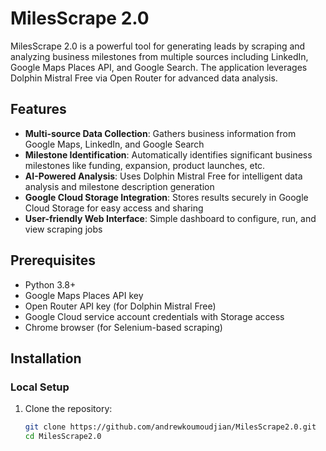 # MilesScrape 2.0

MilesScrape 2.0 is a powerful tool for generating leads by scraping and analyzing business milestones from multiple sources including LinkedIn, Google Maps Places API, and Google Search. The application leverages Dolphin Mistral Free via Open Router for advanced data analysis.

## Features

- **Multi-source Data Collection**: Gathers business information from Google Maps, LinkedIn, and Google Search
- **Milestone Identification**: Automatically identifies significant business milestones like funding, expansion, product launches, etc.
- **AI-Powered Analysis**: Uses Dolphin Mistral Free for intelligent data analysis and milestone description generation
- **Google Cloud Storage Integration**: Stores results securely in Google Cloud Storage for easy access and sharing
- **User-friendly Web Interface**: Simple dashboard to configure, run, and view scraping jobs

## Prerequisites

- Python 3.8+
- Google Maps Places API key
- Open Router API key (for Dolphin Mistral Free)
- Google Cloud service account credentials with Storage access
- Chrome browser (for Selenium-based scraping)

## Installation

### Local Setup

1. Clone the repository:
   ```bash
   git clone https://github.com/andrewkoumoudjian/MilesScrape2.0.git
   cd MilesScrape2.0